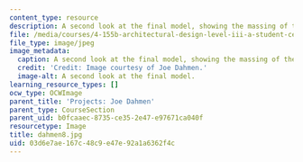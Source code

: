 ```yaml
---
content_type: resource
description: A second look at the final model, showing the massing of the project.
file: /media/courses/4-155b-architectural-design-level-iii-a-student-center-for-mit-fall-2004/03d6e7ae167c48c9e47e92a1a6362f4c_dahmen8.jpg
file_type: image/jpeg
image_metadata:
  caption: A second look at the final model, showing the massing of the project.
  credit: 'Credit: Image courtesy of Joe Dahmen.'
  image-alt: A second look at the final model.
learning_resource_types: []
ocw_type: OCWImage
parent_title: 'Projects: Joe Dahmen'
parent_type: CourseSection
parent_uid: b0fcaaec-8735-ce35-2e47-e97671ca040f
resourcetype: Image
title: dahmen8.jpg
uid: 03d6e7ae-167c-48c9-e47e-92a1a6362f4c
---
```

